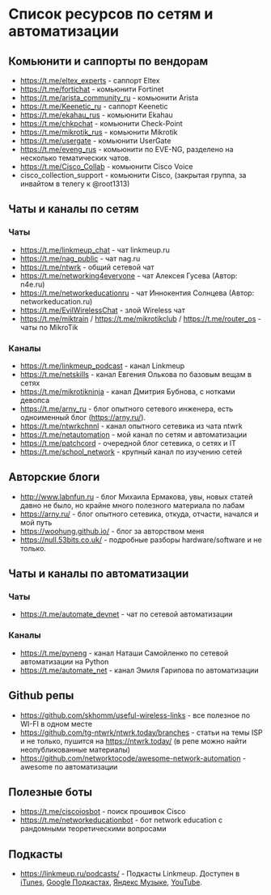 # Список ресурсов по сетям и автоматизации

## Комьюнити и саппорты по вендорам
- https://t.me/eltex_experts - саппорт Eltex
- https://t.me/fortichat - комьюнити Fortinet
- https://t.me/arista_community_ru - комьюнити Arista
- https://t.me/Keenetic_ru - саппорт Keenetic
- https://t.me/ekahau_rus - комьюнити Ekahau
- https://t.me/chkpchat - комьюнити Check-Point
- https://t.me/mikrotik_rus - комьюнити Mikrotik
- https://t.me/usergate - комьюнити UserGate
- https://t.me/eveng_rus - комьюнити по EVE-NG, разделено на несколько тематических чатов.
- https://t.me/Cisco_Collab - комьюнити Cisco Voice
- cisco_collection_support - комьюнити Cisco, (закрытая группа, за инвайтом в телегу к @root1313)

## Чаты и каналы по сетям
### Чаты
- https://t.me/linkmeup_chat - чат linkmeup.ru
- https://t.me/nag_public - чат nag.ru
- https://t.me/ntwrk - общий сетевой чат
- https://t.me/networking4everyone - чат Алексея Гусева (Автор: n4e.ru)
- https://t.me/networkeducationru - чат Иннокентия Солнцева (Автор: networkeducation.ru)
- https://t.me/EvilWirelessChat - злой Wireless чат
- https://t.me/miktrain / https://t.me/mikrotikclub / https://t.me/router_os - чаты по MikroTik

### Каналы
- https://t.me/linkmeup_podcast - канал Linkmeup
- https://t.me/netskills - канал Евгения Олькова по базовым вещам в сетях
- https://t.me/mikrotikninja - канал Дмитрия Бубнова, с нотками девопса
- https://t.me/arny_ru - блог опытного сетевого инженера, есть одноименный блог (https://arny.ru/).
- https://t.me/ntwrkchnnl - канал опытного сетевика из чата ntwrk
- https://t.me/netautomation - мой канал по сетям и автоматизации
- https://t.me/patchcord - очередной блог сетевика, о сетях и IT
- https://t.me/school_network - крупный канал по изучению сетей

## Авторские блоги
- http://www.labnfun.ru - блог Михаила Ермакова, увы, новых статей давно не было, но крайне много полезного материала по лабам
- https://arny.ru/ - блог опытного сетевика, откуда, отчасти, начался и мой путь
- https://woohung.github.io/ - блог за авторством меня
- https://null.53bits.co.uk/ - подробные разборы hardware/software и не только.

## Чаты и каналы по автоматизации
### Чаты
- https://t.me/automate_devnet - чат по сетевой автоматизации

### Каналы
- https://t.me/pyneng - канал Наташи Самойленко по сетевой автоматизации на Python
- https://t.me/automate_net - канал Эмиля Гарипова по автоматизации

## Github репы
- https://github.com/skhomm/useful-wireless-links - все полезное по WI-FI в одном месте
- https://github.com/tg-ntwrk/ntwrk.today/branches - статьи на темы ISP и не только, пушится на https://ntwrk.today/ (в репе можно найти неопубликованные материалы)
- https://github.com/networktocode/awesome-network-automation - awesome по автоматизации

## Полезные боты
- https://t.me/ciscoiosbot - поиск прошивок Cisco
- https://t.me/networkeducationbot - бот network education с рандомными теоретическими вопросами

## Подкасты
- https://linkmeup.ru/podcasts/ - Подкасты Linkmeup. Доступен в [iTunes](https://itunes.apple.com/ru/podcast/linkmeup.-pervyj-podkast-dla/id1065445951?mt=2), [Google  Подкастах](https://podcasts.google.com/feed/aHR0cHM6Ly9saW5rbWV1cC5ydS9yc3MvcG9kY2FzdHM), [Яндекс Музыке](https://music.yandex.ru/album/7060168), [YouTube](https://youtube.com/c/linkmeup-podcast).
